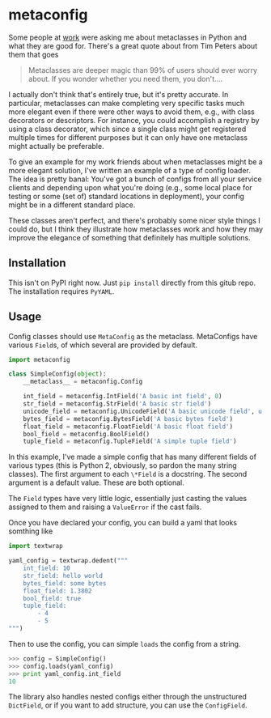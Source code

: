metaconfig
==========

Some people at [work](https://www.knewton.com) were asking me about metaclasses in Python and
what they are good for. There's a great quote about from Tim Peters about them that goes

> Metaclasses are deeper magic than 99% of users should ever worry about. If you wonder
> whether you need them, you don't....

I actually don't think that's entirely true, but it's pretty accurate. In particular,
metaclasses can make completing very specific tasks much more elegant even if there
were other ways to avoid them, e.g., with class decorators or descriptors. For instance,
you could accomplish a registry by using a class decorator, which since a single class
might get registered multiple times for different purposes but it can only have one
metaclass might actually be preferable.

To give an example for my work friends about when metaclasses might be a more elegant
solution, I've written an example of a type of config loader. The idea is pretty
banal: You've got a bunch of configs from all your service clients and depending upon
what you're doing (e.g., some local place for testing or some (set of) standard
locations in deployment), your config might be in a different standard place.

These classes aren't perfect, and there's probably some nicer style things I could do,
but I think they illustrate how metaclasses work and how they may improve the elegance
of something that definitely has multiple solutions.

Installation
------------

This isn't on PyPI right now. Just `pip install` directly from this gitub repo. The
installation requires `PyYAML`.

Usage
-----

Config classes should use `MetaConfig` as the metaclass. MetaConfigs have various
`Field`s, of which several are provided by default.

```python
import metaconfig

class SimpleConfig(object):
    __metaclass__ = metaconfig.Config

    int_field = metaconfig.IntField('A basic int field', 0)
    str_field = metaconfig.StrField('A basic str field')
    unicode_field = metaconfig.UnicodeField('A basic unicode field', u'')
    bytes_field = metaconfig.BytesField('A basic bytes field')
    float_field = metaconfig.FloatField('A basic float field')
    bool_field = metaconfig.BoolField()
    tuple_field = metaconfig.TupleField('A simple tuple field')
```

In this example, I've made a simple config that has many different fields of various
types (this is Python 2, obviously, so pardon the many string classes). The first argument
to each `\*Field` is a docstring. The second argument is a default value. These are both
optional.

The `Field` types have very little logic, essentially just casting the values assigned
to them and raising a `ValueError` if the cast fails.

Once you have declared your config, you can build a yaml that looks somthing like

```python
import textwrap

yaml_config = textwrap.dedent("""
    int_field: 10
    str_field: hello world
    bytes_field: some bytes
    float_field: 1.3802
    bool_field: true
    tuple_field:
        - 4
        - 5
""")
```

Then to use the config, you can simple `loads` the config from a string.

```python
>>> config = SimpleConfig()
>>> config.loads(yaml_config)
>>> print yaml_config.int_field
10
```

The library also handles nested configs either through the unstructured `DictField`,
or if you want to add structure, you can use the `ConfigField`.

